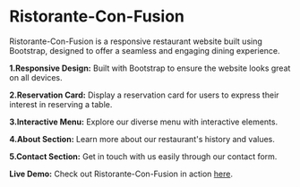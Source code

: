 # Ristorante-Con-Fusion 

Ristorante-Con-Fusion is a responsive restaurant website built using Bootstrap, designed to offer a seamless and engaging dining experience.


**1.Responsive Design:** Built with Bootstrap to ensure the website looks great on all devices.

**2.Reservation Card:** Display a reservation card for users to express their interest in reserving a table.

**3.Interactive Menu:** Explore our diverse menu with interactive elements.

**4.About Section:** Learn more about our restaurant's history and values.

**5.Contact Section:** Get in touch with us easily through our contact form.

**Live Demo:** Check out Ristorante-Con-Fusion in action [here](https://ristorante-fusion.netlify.app/).
